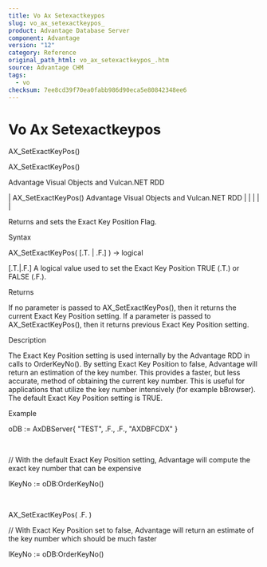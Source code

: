 ```yaml
---
title: Vo Ax Setexactkeypos
slug: vo_ax_setexactkeypos_
product: Advantage Database Server
component: Advantage
version: "12"
category: Reference
original_path_html: vo_ax_setexactkeypos_.htm
source: Advantage CHM
tags:
  - vo
checksum: 7ee8cd39f70ea0fabb986d90eca5e80842348ee6
---
```


# Vo Ax Setexactkeypos

AX\_SetExactKeyPos()

AX\_SetExactKeyPos()

Advantage Visual Objects and Vulcan.NET RDD

| AX\_SetExactKeyPos()  Advantage Visual Objects and Vulcan.NET RDD |  |  |  |  |

Returns and sets the Exact Key Position Flag.

Syntax

AX\_SetExactKeyPos( [.T. | .F.] ) -> logical

[.T.|.F.] A logical value used to set the Exact Key Position TRUE (.T.) or FALSE (.F.).

Returns

If no parameter is passed to AX\_SetExactKeyPos(), then it returns the current Exact Key Position setting. If a parameter is passed to AX\_SetExactKeyPos(), then it returns previous Exact Key Position setting.

Description

The Exact Key Position setting is used internally by the Advantage RDD in calls to OrderKeyNo(). By setting Exact Key Position to false, Advantage will return an estimation of the key number. This provides a faster, but less accurate, method of obtaining the current key number. This is useful for applications that utilize the key number intensively (for example bBrowser). The default Exact Key Position setting is TRUE.

Example

oDB := AxDBServer{ "TEST", .F., .F., "AXDBFCDX" }

 

// With the default Exact Key Position setting, Advantage will compute the exact key number that can be expensive

lKeyNo := oDB:OrderKeyNo()

 

AX\_SetExactKeyPos( .F. )

// With Exact Key Position set to false, Advantage will return an estimate of the key number which should be much faster

lKeyNo := oDB:OrderKeyNo()

